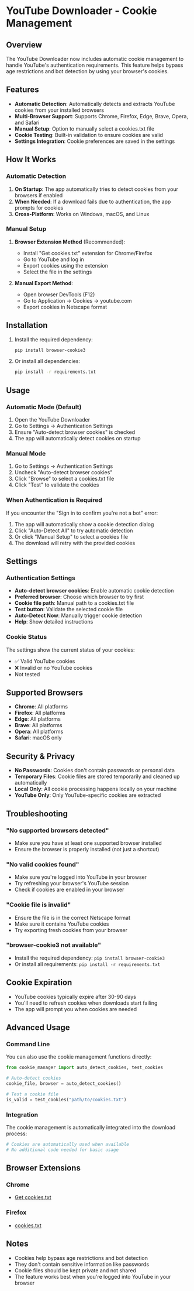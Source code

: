# YouTube Downloader - Cookie Management

## Overview

The YouTube Downloader now includes automatic cookie management to handle YouTube's authentication requirements. This feature helps bypass age restrictions and bot detection by using your browser's cookies.

## Features

- **Automatic Detection**: Automatically detects and extracts YouTube cookies from your installed browsers
- **Multi-Browser Support**: Supports Chrome, Firefox, Edge, Brave, Opera, and Safari
- **Manual Setup**: Option to manually select a cookies.txt file
- **Cookie Testing**: Built-in validation to ensure cookies are valid
- **Settings Integration**: Cookie preferences are saved in the settings

## How It Works

### Automatic Detection

1. **On Startup**: The app automatically tries to detect cookies from your browsers if enabled
2. **When Needed**: If a download fails due to authentication, the app prompts for cookies
3. **Cross-Platform**: Works on Windows, macOS, and Linux

### Manual Setup

1. **Browser Extension Method** (Recommended):
   - Install "Get cookies.txt" extension for Chrome/Firefox
   - Go to YouTube and log in
   - Export cookies using the extension
   - Select the file in the settings

2. **Manual Export Method**:
   - Open browser DevTools (F12)
   - Go to Application → Cookies → youtube.com
   - Export cookies in Netscape format

## Installation

1. Install the required dependency:
   ```bash
   pip install browser-cookie3
   ```

2. Or install all dependencies:
   ```bash
   pip install -r requirements.txt
   ```

## Usage

### Automatic Mode (Default)

1. Open the YouTube Downloader
2. Go to Settings → Authentication Settings
3. Ensure "Auto-detect browser cookies" is checked
4. The app will automatically detect cookies on startup

### Manual Mode

1. Go to Settings → Authentication Settings
2. Uncheck "Auto-detect browser cookies"
3. Click "Browse" to select a cookies.txt file
4. Click "Test" to validate the cookies

### When Authentication is Required

If you encounter the "Sign in to confirm you're not a bot" error:

1. The app will automatically show a cookie detection dialog
2. Click "Auto-Detect All" to try automatic detection
3. Or click "Manual Setup" to select a cookies file
4. The download will retry with the provided cookies

## Settings

### Authentication Settings

- **Auto-detect browser cookies**: Enable automatic cookie detection
- **Preferred browser**: Choose which browser to try first
- **Cookie file path**: Manual path to a cookies.txt file
- **Test button**: Validate the selected cookie file
- **Auto-Detect Now**: Manually trigger cookie detection
- **Help**: Show detailed instructions

### Cookie Status

The settings show the current status of your cookies:
- ✅ Valid YouTube cookies
- ❌ Invalid or no YouTube cookies
- Not tested

## Supported Browsers

- **Chrome**: All platforms
- **Firefox**: All platforms  
- **Edge**: All platforms
- **Brave**: All platforms
- **Opera**: All platforms
- **Safari**: macOS only

## Security & Privacy

- **No Passwords**: Cookies don't contain passwords or personal data
- **Temporary Files**: Cookie files are stored temporarily and cleaned up automatically
- **Local Only**: All cookie processing happens locally on your machine
- **YouTube Only**: Only YouTube-specific cookies are extracted

## Troubleshooting

### "No supported browsers detected"

- Make sure you have at least one supported browser installed
- Ensure the browser is properly installed (not just a shortcut)

### "No valid cookies found"

- Make sure you're logged into YouTube in your browser
- Try refreshing your browser's YouTube session
- Check if cookies are enabled in your browser

### "Cookie file is invalid"

- Ensure the file is in the correct Netscape format
- Make sure it contains YouTube cookies
- Try exporting fresh cookies from your browser

### "browser-cookie3 not available"

- Install the required dependency: `pip install browser-cookie3`
- Or install all requirements: `pip install -r requirements.txt`

## Cookie Expiration

- YouTube cookies typically expire after 30-90 days
- You'll need to refresh cookies when downloads start failing
- The app will prompt you when cookies are needed

## Advanced Usage

### Command Line

You can also use the cookie management functions directly:

```python
from cookie_manager import auto_detect_cookies, test_cookies

# Auto-detect cookies
cookie_file, browser = auto_detect_cookies()

# Test a cookie file
is_valid = test_cookies("path/to/cookies.txt")
```

### Integration

The cookie management is automatically integrated into the download process:

```python
# Cookies are automatically used when available
# No additional code needed for basic usage
```

## Browser Extensions

### Chrome
- [Get cookies.txt](https://chrome.google.com/webstore/detail/get-cookiestxt/bgaddhkoddajcdgocldbbfleckgcbcid)

### Firefox  
- [cookies.txt](https://addons.mozilla.org/en-US/firefox/addon/cookies-txt/)

## Notes

- Cookies help bypass age restrictions and bot detection
- They don't contain sensitive information like passwords
- Cookie files should be kept private and not shared
- The feature works best when you're logged into YouTube in your browser




















